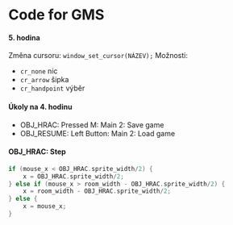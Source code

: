 # Code for GMS

#### 5. hodina
Změna cursoru: `window_set_cursor(NÁZEV);` Možnosti:
- `cr_none` nic
- `cr_arrow` šipka
- `cr_handpoint` výběr

#### Úkoly na 4. hodinu
- OBJ_HRAC: Pressed M: Main 2: Save game
- OBJ_RESUME: Left Button: Main 2: Load game

#### OBJ_HRAC: Step
```c++
if (mouse_x < OBJ_HRAC.sprite_width/2) {
    x = OBJ_HRAC.sprite_width/2;
} else if (mouse_x > room_width - OBJ_HRAC.sprite_width/2) {
    x = room_width - OBJ_HRAC.sprite_width/2;
} else {
    x = mouse_x;
}
```
